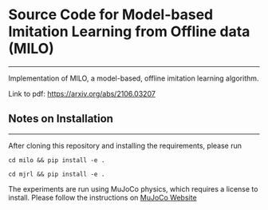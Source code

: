 # Source Code for Model-based Imitation Learning from Offline data (MILO)
---
Implementation of MILO, a model-based, offline imitation learning algorithm. 

Link to pdf: https://arxiv.org/abs/2106.03207

## Notes on Installation
---
After cloning this repository and installing the requirements, please run

`cd milo && pip install -e .`

`cd mjrl && pip install -e .`

The experiments are run using MuJoCo physics, which requires a license to install. Please follow the instructions on [MuJoCo Website](http://www.mujoco.org)
